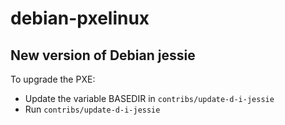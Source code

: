 debian-pxelinux
===============

New version of Debian jessie
----------------------------

To upgrade the PXE:

* Update the variable BASEDIR in `contribs/update-d-i-jessie`
* Run ```contribs/update-d-i-jessie```
